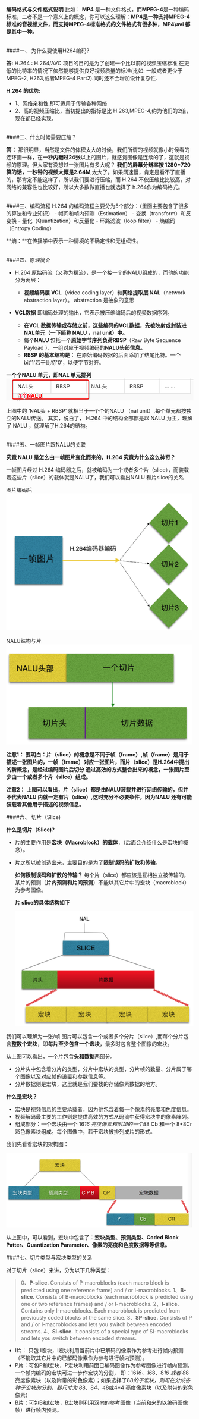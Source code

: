 

**编码格式与文件格式说明**
比如： **MP4** 是一种文件格式，而**MPEG-4**是一种编码标准，二者不是一个意义上的概念，你可以这么理解：**MP4是一种支持MPEG-4标准的音视频文件，而支持MPEG-4标准格式的文件格式有很多种，MP4\avi 都是其中一种。**





<br>
####一、 为什么要使用H264编码?

**答:**
H.264 : H.264/AVC 项目的目的是为了创建一个比以前的视频压缩标准,在更低的比特率的情况下依然能够提供良好视频质量的标准(比如: 一般或者更少于 MPEG-2, H263,或者MPEG-4 Part2).同时还不会增加设计复杂性.

**H.264 的优势:**
- 1、网络亲和性,即可适用于传输各种网络.
- 2、高的视频压缩比，当初提出的指标是比 H.263,MPEG-4,约为他们的2倍，现在都已经实现。


<br>
####二、什么时候需要压缩？

**答：**
那很明显，当然是文件的体积太大的时候，我们所谓的视频就像小时候看的连环画一样，在**一秒内翻过24张**以上的图片，就感觉图像是连续的了，这就是视频的原理。但大家有没想过一张图片有多大呢？ **我们的屏幕分辨率按 1280*720 算的话，一秒钟的视频大概是2.64M**,太大了。如果网速慢，肯定是看不了直播的，那肯定不能这样了，所以我们要进行压缩，而 H.264 不仅压缩比比较高，对网络的兼容性也比较好，所以大多数做直播也就选择了 h.264作为编码格式。

<br>
####三、编码流程
H.264 的编码流程主要分为5个部分：（里面主要包含了很多的算法和专业知识）
- 帧间和帧内预测（Estimation）
- 变换（transform）和反变换
- 量化（Quantization）和反量化
- 环路滤波（loop filter）
- 熵编码（Entropy Coding）

**熵：**在传播学中表示一种情境的不确定性和无组织性。

<br>
####四、原理简介

- H.264 原始码流（又称为裸流），是一个接一个的NALU组成的，而他的功能分为两层：
    - **视频编码层 VCL**（video coding layer）和**网络提取层 NAL**（network abstraction layer）。 abstraction 是抽象的意思

- **VCL数据** 即编码处理的输出，它表示被压缩编码后的视频数据序列。
    - **在VCL 数据传输或存储之前，这些编码的VCL数据，先被映射或封装进NAL单元（一下简称 NALU ，nal unit）中。**
    - 每个**NALU** 包括一个**原始字节序列负荷RBSP**（Raw Byte Sequence Payload ）、一组对应于视频编码的**NALU头部信息。**
    - **RBSP 的基本结构是**： 在原始编码数据的后面添加了结尾比特。一个bit'1'若干比特'0'，以便字节对齐。
    

**一个个NALU 单元，即NAL 单元排列**
![](/assets/nalu.png)

上图中的 ‘NAL头 + RBSP’ 就相当于一个个的NALU （nal unit）,每个单元都按独立的NALU传送。 其实，说白了， H.264 中的结构全部都是以 NALU 为主，理解了 NALU ，就理解了H.264的结构。




<br>
####五、一帧图片跟NALU的关联

**究竟 NALU 是怎么由一帧图片变化而来的，H.264 究竟为什么这么神奇？**
<br>

一帧图片经过 H.264 编码器之后，就被编码为一个或者多个片（slice），而装载着这些片（slice）的载体就是NALU了，我们可以看出NALU 和片slice的关系

图片编码后
![](/assets/frame2Slice.png)



NALU结构与片
![](/assets/naluSlice.png)


**注意1：**
**要明白：片（slice）的概念是不同于帧（frame）,帧（frame）是用于描述一张图片的，一帧（frame）对应一张图片，而片（slice）是H.264中提出的新概念，是经过编码图片后切分 通过高效的方式整合出来的概念，一张图片至少由一个或者多个片（silce）组成。**

**注意2：**
**上图可以看出，片（slice）都是由NALU装载并进行网络传输的，但并不代表NALU 内就一定有片（slice）,这时充分不必要条件，因为NALU 还有可能装载着其他用于描述的视频信息。**


####六、 切片（Slice)

**什么是切片（Slice)?**
- 片的主要作用是**宏块（Macroblock）的载体**，（后面会介绍什么是宏块的概念）。
- 片之所以被创造出来，主要目的是为了**限制误码的扩散和传输**。
    
    **如何限制误码和扩散的传输？**
每个片（slice）都应该是互相独立被传输的，某片的预测（**片内预测和片间预测**）不能以其它片中的宏块（macroblock）为参考图像。

    **片 slice的具体结构如下**

    ![](/assets/slice_struct.png)


我们可以理解为一张/帧 图片可以包含一个或者多个分片（slice）,而每个分片包含**整数个宏块**，即**每片至少包含一个宏块**，最多时包含整个图像的宏块。

   从上图可以看出，一个片包含**头和数据**两部分。
- 分片头中包含着分片的类型，分片中宏块的类型，分片帧的数量、分片属于哪个图像以及对应帧的设置和参数信息等。
- 分片数据则是宏块，这里就是我们要找的存储像素数据的地方。



**什么是宏块？**
- 宏块是视频信息的主要承载者，因为他包含着每一个像素的亮度和色度信息。
- 视频解码最主要的工作则是提供高效的方式从码流中获得宏块中的像素阵列。
- 组成部分：一个宏块由一个 16*16 亮度像素和附加的一个8*8 Cb 和一个 8*8Cr 彩色像素块组成。每个图像中，若干宏块被排列成片的形式。

我们先看看宏块的架构图：

![](/assets/macroblock.png)

从上图中，可以看到，宏块中包含了：**宏块类型、预测类型、Coded Block Patter、Quantization Parameter、像素的亮度和色度数据等等信息。**

####七、切片类型与宏块类型的关系

对于切片（slice）来讲，分为以下几种类型：
> 0、**P-slice.** Consists of P-macroblocks (each macro block is predicted using one reference frame) and / or I-macroblocks.
1、**B-slice.** Consists of B-macroblocks (each macroblock is predicted using one or two reference frames) and / or I-macroblocks.
2、**I-slice.** Contains only I-macroblocks. Each macroblock is predicted from previously coded blocks of the same slice.
3、**SP-slice.** Consists of P and / or I-macroblocks and lets you switch between encoded streams.
4、**SI-slice.** It consists of a special type of SI-macroblocks and lets you switch between encoded streams.


- I片： 只包 I宏块，I宏块利用当前片中已解码的像素作为参考进行帧内预测（不能取其它片中的已解码像素作为参考进行帧内预测）。
- P片：可包P和I宏块，P宏块利用前面已编码图像作为参考图像进行帧内预测，一个帧内编码的宏块可进一步作宏块的分割， 即：16*16、16*8、8*16 或者 8*8 亮度像素块（以及附带的彩色像素）；如果选择了8*8的子宏块，则可在分成各种子宏块的分割，器尺寸为 8*8、8*4、4*8或4*4 亮度像素块（以及附带的彩色像素）
- B片：可包B和I宏块，B宏块则利用双向的参考图像（当前和来的以编码图像帧）进行帧内预测。





































































